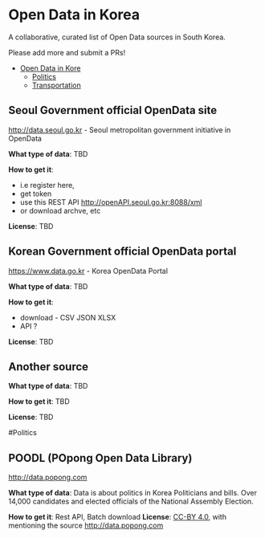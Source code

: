 Open Data in Korea
===============

A collaborative, curated list of Open Data sources in South Korea.

Please add more and submit a PRs!


- [Open Data in Kore](#open-data-in-kore)
    - [Politics](#politics)
    - [Transportation](#transportation)


## Seoul Government official OpenData site 
http://data.seoul.go.kr - Seoul metropolitan government initiative in OpenData

**What type of data**: TBD

**How to get it**: 
 - i.e register here, 
 - get token
 - use this REST API http://openAPI.seoul.go.kr:8088/xml
 - or download archve, etc

**License**: TBD

## Korean Government official OpenData portal
https://www.data.go.kr - Korea OpenData Portal

**What type of data**:
 TBD

**How to get it**: 
 - download  - CSV JSON XLSX
 - API ?


**License**: TBD

## Another source
**What type of data**: TBD

**How to get it**: TBD

**License**: TBD



#Politics
## POODL (POpong Open Data Library)
http://data.popong.com 

**What type of data**:
Data is about politics in Korea
Politicians and bills.
Over 14,000 candidates and elected officials of the National Assembly Election.

**How to get it**: Rest API, Batch download
**License**: [CC-BY 4.0](http://creativecommons.org/licenses/by/4.0/), with mentioning the source http://data.popong.com


